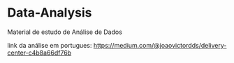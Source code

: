 # Data-Analysis
Material de estudo de Análise de Dados

link da análise em portugues: https://medium.com/@joaovictordds/delivery-center-c4b8a66df76b
